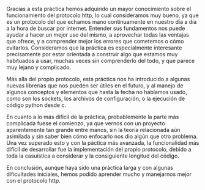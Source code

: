 Gracias a esta práctica hemos adquirido un mayor conocimiento sobre el funcionamiento del protocolo http, lo cual consideramos muy bueno, ya que es un protocolo del que echamos mano continuamente en nuestro día a día a la hora de buscar por internet. Entender sus fundamentos nos puede ayudar a hacer un mejor uso del mismo, a aprovechar todas las ventajas que ofrece, y a comprender mejor los errores que cometemos o cómo evitarlos. Consideramos que la práctica es especialmente interesante precisamente por estar orientada a construir algo que estamos muy habituados a usar, muchas veces sin comprenderlo del todo, y que parece muy lejano y complicado.

Más alla del propio protocolo, esta práctica nos ha introducido a algunas nuevas librerías que nos pueden ser útiles en el futuro, y al manejo de algunos conceptos y elementos que hasta la fecha no habíamos usado, como son los sockets, los archivos de configuración, o la ejecución de código python desde c.

En cuanto a lo más difícil de la práctica, probablemente la parte más complicada fuese el comienzo, ya que vernos con un proyecto aparentemente tan grande entre manos, sin la teoría relacionada aún asimilada y sin saber bien cómo enfocarlo nos dio algún que otro problema. Una vez superado esto y con la páctica más avanzada, la funcionalidad más difícil de desarrollar fue la implementación del propio protocolo, debido a toda la casuística a considerar y la consiguiente longitud del código.

En conclusión, aunque haya sido una práctica larga y con algunas dificultades iniciales, hemos podido aprender mucho y manejarnos mejor con el protocolo http.
